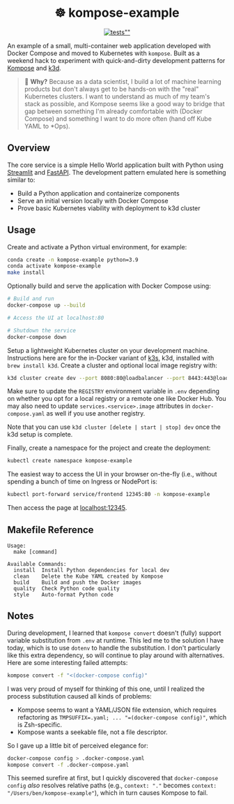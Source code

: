 <h1 align="center">
  ☸️ kompose-example
</h1>

<p align="center">
  <a href="https://github.com/benjcunningham/kompose-example/actions/workflows/tests.yaml">
    <img alt=tests"" src="https://github.com/benjcunningham/kompose-example/actions/workflows/tests.yaml/badge.svg">
  </a>
</p>

An example of a small, multi-container web application developed with Docker
Compose and moved to Kubernetes with `kompose`. Built as a weekend hack to
experiment with quick-and-dirty development patterns for
[Kompose](https://kompose.io/) and [k3d](https://k3d.io/).

> 🤔 __Why?__ Because as a data scientist, I build a lot of machine learning
products but don't always get to be hands-on with the "real" Kubernetes
clusters. I want to understand as much of my team's stack as possible, and
Kompose seems like a good way to bridge that gap between something I'm already
comfortable with (Docker Compose) and something I want to do more often (hand
off Kube YAML to \*Ops).

## Overview

The core service is a simple Hello World application built with Python using
[Streamlit](https://streamlit.io/) and [FastAPI](https://fastapi.tiangolo.com/).
The development pattern emulated here is something similar to:

- Build a Python application and containerize components
- Serve an initial version locally with Docker Compose
- Prove basic Kubernetes viability with deployment to k3d cluster

## Usage

Create and activate a Python virtual environment, for example:

```bash
conda create -n kompose-example python=3.9
conda activate kompose-example
make install
```

Optionally build and serve the application with Docker Compose using:

```bash
# Build and run
docker-compose up --build

# Access the UI at localhost:80

# Shutdown the service
docker-compose down
```

Setup a lightweight Kubernetes cluster on your development machine.
Instructions here are for the in-Docker variant of [k3s](https://k3s.io/), k3d,
installed with `brew install k3d`. Create a cluster and optional local image
registry with:

```bash
k3d cluster create dev --port 8080:80@loadbalancer --port 8443:443@loadbalancer
```

Make sure to update the `REGISTRY` environment variable in `.env` depending on
whether you opt for a local registry or a remote one like Docker Hub. You may
also need to update `services.<service>.image` attributes in
`docker-compose.yaml` as well if you use another registry.

Note that you can use `k3d cluster [delete | start | stop] dev` once the k3d
setup is complete.

Finally, create a namespace for the project and create the deployment:

```bash
kubectl create namespace kompose-example
```

The easiest way to access the UI in your browser on-the-fly (i.e., without
spending a bunch of time on Ingress or NodePort is:

```bash
kubectl port-forward service/frontend 12345:80 -n kompose-example
```

Then access the page at <localhost:12345>.

## Makefile Reference

```
Usage:
  make [command]

Available Commands:
  install  Install Python dependencies for local dev
  clean    Delete the Kube YAML created by Kompose
  build    Build and push the Docker images
  quality  Check Python code quality
  style    Auto-format Python code
```

## Notes

During development, I learned that `kompose convert` doesn't (fully) support
variable substitution from `.env` at runtime. This led me to the solution I have
today, which is to use `dotenv` to handle the substitution. I don't
particularly like this extra dependency, so will continue to play around with
alternatives. Here are some interesting failed attempts:

```bash
kompose convert -f "<(docker-compose config)"
```

I was very proud of myself for thinking of this one, until I realized the
process substitution caused all kinds of problems:

- Kompose seems to want a YAML/JSON file extension, which requires refactoring
  as `TMPSUFFIX=.yaml; ... "=(docker-compose config)"`, which is Zsh-specific.
- Kompose wants a seekable file, not a file descriptor.

So I gave up a little bit of perceived elegance for:

```bash
docker-compose config > .docker-compose.yaml
kompose convert -f .docker-compose.yaml
```

This seemed surefire at first, but I quickly discovered that `docker-compose
config` _also_ resolves relative paths (e.g., `context: "."` becomes `context:
"/Users/ben/kompose-example"`), which in turn causes Kompose to fail.
